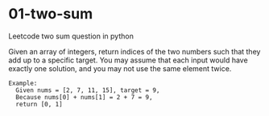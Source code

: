 # 01-two-sum
Leetcode two sum question in python

Given an array of integers, return indices of the two numbers such that they add up to a specific target.
You may assume that each input would have exactly one solution, and you may not use the same element twice.
  	
    Example:
      Given nums = [2, 7, 11, 15], target = 9,
	  Because nums[0] + nums[1] = 2 + 7 = 9,
	  return [0, 1]

